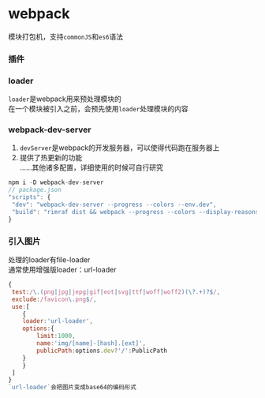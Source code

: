# webpack
模块打包机，支持`commonJS`和`es6`语法
### 插件
### loader
`loader`是webpack用来预处理模块的  
在一个模块被引入之前，会预先使用`loader`处理模块的内容
### webpack-dev-server
1. `devServer`是webpack的开发服务器，可以使得代码跑在服务器上  
2. 提供了热更新的功能  
……其他诸多配置，详细使用的时候可自行研究
``` javascript
npm i -D webpack-dev-server 
// package.json
"scripts": {
 "dev": "webpack-dev-server --progress --colors --env.dev",
 "build": "rimraf dist && webpack --progress --colors --display-reasons"
}
```
### 引入图片
处理的loader有file-loader  
通常使用增强版loader：url-loader
``` javascript
{
 test:/\.(png|jpg|jepg|gif|eot|svg|ttf|woff|woff2)(\?.+)?$/,
 exclude:/favicon\.png$/,
 use:[
    {
	loader:'url-loader',
	options:{
		limit:1000,
		name:'img/[name]-[hash].[ext]',
		publicPath:options.dev?'/':PublicPath
	}
    }
 ]  			
}
`url-loader`会把图片变成base64的编码形式
```
